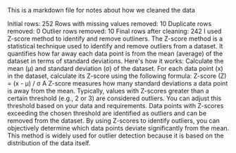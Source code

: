 This is a markdown file for notes about how we cleaned the data

Initial rows: 252
Rows with missing values removed: 10
Duplicate rows removed: 0
Outlier rows removed: 10
Final rows after cleaning: 242
I used Z-score method to identify and remove outliners.
The Z-score method is a statistical technique used to identify and remove outliers from a dataset. It quantifies how far away each data point is from the mean (average) of the dataset in terms of standard deviations. Here's how it works:
Calculate the mean (μ) and standard deviation (σ) of the dataset.
For each data point (x) in the dataset, calculate its Z-score using the following formula:
Z-score (Z) = (x - μ) / σ
A Z-score measures how many standard deviations a data point is away from the mean. Typically, values with Z-scores greater than a certain threshold (e.g., 2 or 3) are considered outliers. You can adjust this threshold based on your data and requirements.
Data points with Z-scores exceeding the chosen threshold are identified as outliers and can be removed from the dataset.
By using Z-scores to identify outliers, you can objectively determine which data points deviate significantly from the mean. This method is widely used for outlier detection because it is based on the distribution of the data itself.
